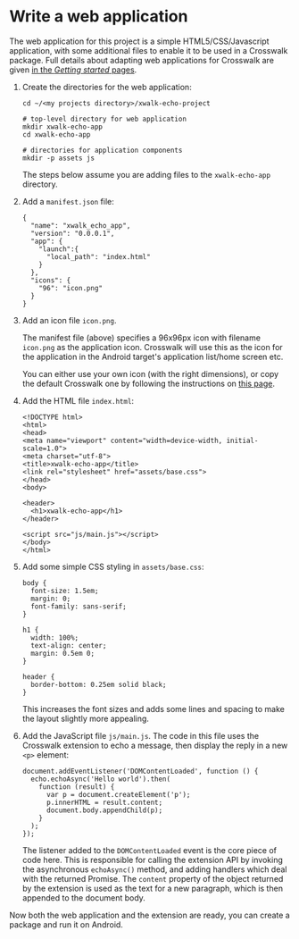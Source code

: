 # Write a web application

The web application for this project is a simple HTML5/CSS/Javascript application, with some additional files to enable it to be used in a Crosswalk package. Full details about adapting web applications for Crosswalk are given [in the *Getting started* pages](/documentation/getting_started/build_an_application.html).

1.  Create the directories for the web application:

        cd ~/<my projects directory>/xwalk-echo-project

        # top-level directory for web application
        mkdir xwalk-echo-app
        cd xwalk-echo-app

        # directories for application components
        mkdir -p assets js

    The steps below assume you are adding files to the `xwalk-echo-app` directory.

2.  Add a `manifest.json` file:

        {
          "name": "xwalk_echo_app",
          "version": "0.0.0.1",
          "app": {
            "launch":{
              "local_path": "index.html"
            }
          },
          "icons": {
            "96": "icon.png"
          }
        }

3.  Add an icon file `icon.png`.

    The manifest file (above) specifies a 96x96px icon with filename `icon.png` as the application icon. Crosswalk will use this as the icon for the application in the Android target's application list/home screen etc.

    You can either use your own icon (with the right dimensions), or copy the default Crosswalk one by following the instructions on [this page](/documentation/getting_started/build_an_application/a-simple-application.html).

4.  Add the HTML file `index.html`:

        <!DOCTYPE html>
        <html>
        <head>
        <meta name="viewport" content="width=device-width, initial-scale=1.0">
        <meta charset="utf-8">
        <title>xwalk-echo-app</title>
        <link rel="stylesheet" href="assets/base.css">
        </head>
        <body>

        <header>
          <h1>xwalk-echo-app</h1>
        </header>

        <script src="js/main.js"></script>
        </body>
        </html>

5.  Add some simple CSS styling in `assets/base.css`:

        body {
          font-size: 1.5em;
          margin: 0;
          font-family: sans-serif;
        }

        h1 {
          width: 100%;
          text-align: center;
          margin: 0.5em 0;
        }

        header {
          border-bottom: 0.25em solid black;
        }

    This increases the font sizes and adds some lines and spacing to make the layout slightly more appealing.

6.  Add the JavaScript file `js/main.js`. The code in this file uses the Crosswalk extension to echo a message, then display the reply in a new `<p>` element:

        document.addEventListener('DOMContentLoaded', function () {
          echo.echoAsync('Hello world').then(
            function (result) {
              var p = document.createElement('p');
              p.innerHTML = result.content;
              document.body.appendChild(p);
            }
          );
        });

    The listener added to the `DOMContentLoaded` event is the core piece of code here. This is responsible for calling the extension API by invoking the asynchronous `echoAsync()` method, and adding handlers which deal with the returned Promise. The `content` property of the object returned by the extension is used as the text for a new paragraph, which is then appended to the document body.

Now both the web application and the extension are ready, you can create a package and run it on Android.
